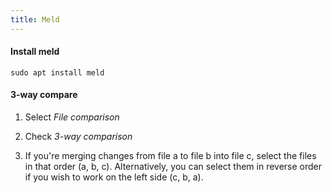 ```yaml
---
title: Meld
---
```


#### Install meld
```
sudo apt install meld
```


#### 3-way compare
1. Select *File comparison*

1. Check *3-way comparison*

1. If you're merging changes from file a to file b into file c, select the files in that order (a, b, c). Alternatively, you can select them in reverse order if you wish to work on the left side (c, b, a).
